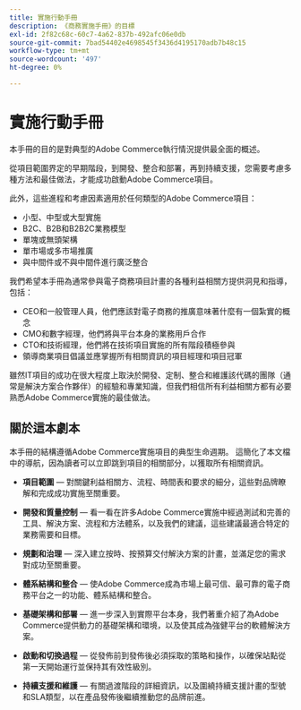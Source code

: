 ```yaml
---
title: 實施行動手冊
description: 《商務實施手冊》的目標
exl-id: 2f82c68c-60c7-4a62-837b-492afc06e0db
source-git-commit: 7bad54402e4698545f3436d4195170adb7b48c15
workflow-type: tm+mt
source-wordcount: '497'
ht-degree: 0%

---
```


# 實施行動手冊

本手冊的目的是對典型的Adobe Commerce執行情況提供最全面的概述。

從項目範圍界定的早期階段，到開發、整合和部署，再到持續支援，您需要考慮多種方法和最佳做法，才能成功啟動Adobe Commerce項目。

此外，這些進程和考慮因素適用於任何類型的Adobe Commerce項目：

- 小型、中型或大型實施
- B2C、B2B和B2B2C業務模型
- 單塊或無頭架構
- 單市場或多市場推廣
- 與中間件或不與中間件進行廣泛整合

我們希望本手冊為通常參與電子商務項目計畫的各種利益相關方提供洞見和指導，包括：

- CEO和一般管理人員，他們應該對電子商務的推廣意味著什麼有一個紮實的概念
- CMO和數字經理，他們將與平台本身的業務用戶合作
- CTO和技術經理，他們將在技術項目實施的所有階段積極參與
- 領導商業項目倡議並應掌握所有相關資訊的項目經理和項目冠軍

雖然IT項目的成功在很大程度上取決於開發、定制、整合和維護該代碼的團隊（通常是解決方案合作夥伴）的經驗和專業知識，但我們相信所有利益相關方都有必要熟悉Adobe Commerce實施的最佳做法。

## 關於這本劇本

本手冊的結構遵循Adobe Commerce實施項目的典型生命週期。 這簡化了本文檔中的導航，因為讀者可以立即跳到項目的相關部分，以獲取所有相關資訊。

- **項目範圍** — 對關鍵利益相關方、流程、時間表和要求的細分，這些對品牌瞭解和完成成功實施至關重要。

- **開發和質量控制** — 看一看在許多Adobe Commerce實施中經過測試和完善的工具、解決方案、流程和方法體系，以及我們的建議，這些建議最適合特定的業務需要和目標。

- **規劃和治理** — 深入建立按時、按預算交付解決方案的計畫，並滿足您的需求對成功至關重要。

- **體系結構和整合** — 使Adobe Commerce成為市場上最可信、最可靠的電子商務平台之一的功能、體系結構和整合。

- **基礎架構和部署** — 進一步深入到實際平台本身，我們著重介紹了為Adobe Commerce提供動力的基礎架構和環境，以及使其成為強健平台的軟體解決方案。

- **啟動和切換過程** — 從發佈前到發佈後必須採取的策略和操作，以確保站點從第一天開始運行並保持其有效性級別。

- **持續支援和維護** — 有關過渡階段的詳細資訊，以及圍繞持續支援計畫的型號和SLA類型，以在產品發佈後繼續推動您的品牌前進。
